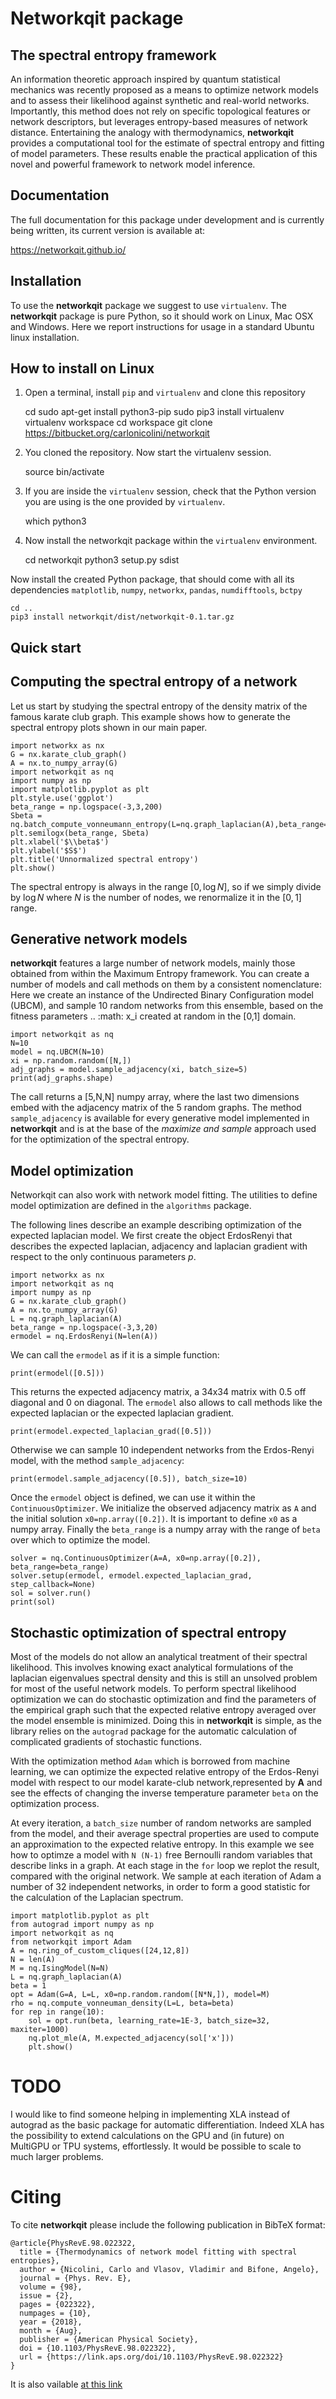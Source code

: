 # Networkqit package

The spectral entropy framework
------------------------------

An information theoretic approach inspired by quantum statistical mechanics was recently proposed as a means 
to optimize network models and to assess their likelihood against synthetic and real-world networks.
Importantly, this method does not rely on specific topological features or network descriptors, 
but leverages entropy-based measures of network distance.
Entertaining the analogy with thermodynamics, **networkqit** provides a computational tool for the estimate of 
spectral entropy and fitting of model parameters.
These results enable the practical application of this novel and powerful framework to network model inference.

Documentation
-------------
The full documentation for this package under development and is currently being written, its current version is available at:

https://networkqit.github.io/

Installation
------------

To use the **networkqit** package we suggest to use `virtualenv`.
The **networkqit** package is pure Python, so it should work on Linux, Mac OSX and Windows.
Here we report instructions for usage in a standard Ubuntu linux installation.

How to install on Linux
-----------------------

1. Open a terminal, install `pip` and `virtualenv` and clone this repository
    
    
    cd
    sudo apt-get install python3-pip
    sudo pip3 install virtualenv
    virtualenv workspace
    cd workspace
    git clone https://bitbucket.org/carlonicolini/networkqit
    
2. You cloned the repository. Now start the virtualenv session.


    source bin/activate

3. If you are inside the `virtualenv` session, check that the Python version you are using is the one provided by `virtualenv`.


    which python3

4. Now install the networkqit package within the `virtualenv` environment.


    cd networkqit
    python3 setup.py sdist

Now install the created Python package, that should come with all its dependencies `matplotlib`, `numpy`, `networkx`, `pandas`, `numdifftools`, `bctpy`


    cd ..
    pip3 install networkqit/dist/networkqit-0.1.tar.gz 

Quick start
-----------


## Computing the spectral entropy of a network

Let us start by studying the spectral entropy of the density matrix of the famous karate club graph.
This example shows how to generate the spectral entropy plots shown in our main paper.



    import networkx as nx
    G = nx.karate_club_graph()
    A = nx.to_numpy_array(G)
    import networkqit as nq
    import numpy as np
    import matplotlib.pyplot as plt
    plt.style.use('ggplot')
    beta_range = np.logspace(-3,3,200)
    Sbeta = nq.batch_compute_vonneumann_entropy(L=nq.graph_laplacian(A),beta_range=beta_range)
    plt.semilogx(beta_range, Sbeta)
    plt.xlabel('$\\beta$')
    plt.ylabel('$S$')
    plt.title('Unnormalized spectral entropy')
    plt.show()

The spectral entropy is always in the range $[0,\log N]$, so if we simply divide by $\log N$ where $N$ is the number
of nodes, we renormalize it in the $[0,1]$ range.

## Generative network models

**networkqit** features a large number of network models, mainly those obtained from within the Maximum Entropy
framework. You can create a number of models and call methods on them by a consistent nomenclature:
Here we create an instance of the Undirected Binary Configuration model (UBCM), and sample 10 random networks from this
ensemble, based on the fitness parameters .. :math: x_i created at  random in the [0,1] domain.

    import networkqit as nq
    N=10
    model = nq.UBCM(N=10)
    xi = np.random.random([N,])
    adj_graphs = model.sample_adjacency(xi, batch_size=5)
    print(adj_graphs.shape)

The call returns a [5,N,N] numpy array, where the last two dimensions embed with the adjacency matrix of the 5 random graphs.
The method `sample_adjacency` is available for every generative model implemented in **networkqit** and is at the base  of the *maximize and sample* approach used for the optimization of the spectral entropy. 

## Model optimization

Networkqit can also work with network model fitting. The utilities to define model optimization are defined in the `algorithms` package.

The following lines describe an example describing optimization of the expected laplacian model.
We first create the object ErdosRenyi that describes the expected laplacian, adjacency and laplacian gradient with
respect to the only continuous parameters $p$.

    import networkx as nx
    import networkqit as nq
    import numpy as np
    G = nx.karate_club_graph()
    A = nx.to_numpy_array(G)
    L = nq.graph_laplacian(A)
    beta_range = np.logspace(-3,3,20)
    ermodel = nq.ErdosRenyi(N=len(A))

We can call the `ermodel` as if it is a simple function:

    print(ermodel([0.5]))

This returns the expected adjacency matrix, a 34x34 matrix with 0.5 off diagonal and 0 on diagonal.
The `ermodel` also allows to call methods like the expected laplacian or the expected laplacian gradient.

    print(ermodel.expected_laplacian_grad([0.5]))

Otherwise we can sample 10 independent networks from the Erdos-Renyi model, with the method `sample_adjacency`:

    print(ermodel.sample_adjacency([0.5]), batch_size=10)

Once the `ermodel` object is defined, we can use it within the `ContinuousOptimizer`.
We initialize the observed adjacency matrix as `A` and the initial solution `x0=np.array([0.2])`. It is important to define `x0` as a numpy array.
Finally the `beta_range` is a numpy array with the range of `beta` over which to optimize the model.

    solver = nq.ContinuousOptimizer(A=A, x0=np.array([0.2]), beta_range=beta_range)
    solver.setup(ermodel, ermodel.expected_laplacian_grad, step_callback=None)
    sol = solver.run()
    print(sol)

## Stochastic optimization of spectral entropy

Most of the models do not allow an analytical treatment of their spectral likelihood.
This involves knowing exact analytical formulations of the laplacian eigenvalues spectral density and this is still an unsolved problem for most of the useful network models.
To perform spectral likelihood optimization we can do stochastic optimization and find the parameters of the empirical graph such that the expected relative entropy averaged over the model ensemble 
is minimized. 
Doing this in **networkqit** is simple, as the library relies on the `autograd` package for the automatic calculation of complicated gradients of stochastic functions.

With the optimization method `Adam` which is borrowed from machine learning, we can optimize the expected relative entropy of the Erdos-Renyi model with respect to our model karate-club network,represented by **A** and see the effects of changing the inverse temperature parameter `beta` on the optimization process.

At every iteration, a `batch_size` number of random networks are sampled from the model, and their average spectral properties are used to compute an approximation to the expected relative entropy.
In this example we see how to optimze a model with `N (N-1)` free Bernoulli random variables that describe links in a graph.
At each stage in the `for` loop we replot the result, compared with the original network. We sample at each iteration of Adam a number of 32 independent networks, in order to form a good statistic for the calculation of the Laplacian spectrum.

    import matplotlib.pyplot as plt
    from autograd import numpy as np
    import networkqit as nq
    from networkqit import Adam
    A = nq.ring_of_custom_cliques([24,12,8])
    N = len(A)
    M = nq.IsingModel(N=N)
    L = nq.graph_laplacian(A)
    beta = 1
    opt = Adam(G=A, L=L, x0=np.random.random([N*N,]), model=M)
    rho = nq.compute_vonneuman_density(L=L, beta=beta)
    for rep in range(10):
        sol = opt.run(beta, learning_rate=1E-3, batch_size=32, maxiter=1000)
        nq.plot_mle(A, M.expected_adjacency(sol['x']))
        plt.show()

# TODO

I would like to find someone helping in implementing XLA instead of autograd as the basic package for automatic differentiation. Indeed XLA has the possibility to extend calculations on the GPU and (in future) on MultiGPU or TPU systems, effortlessly. It would be possible to scale to much larger problems.

# Citing 
To cite **networkqit** please include the following publication in BibTeX format:

    @article{PhysRevE.98.022322,
      title = {Thermodynamics of network model fitting with spectral entropies},
      author = {Nicolini, Carlo and Vlasov, Vladimir and Bifone, Angelo},
      journal = {Phys. Rev. E},
      volume = {98},
      issue = {2},
      pages = {022322},
      numpages = {10},
      year = {2018},
      month = {Aug},
      publisher = {American Physical Society},
      doi = {10.1103/PhysRevE.98.022322},
      url = {https://link.aps.org/doi/10.1103/PhysRevE.98.022322}
    }

It is also vailable [at this link ](https://journals.aps.org/pre/abstract/10.1103/PhysRevE.98.022322)